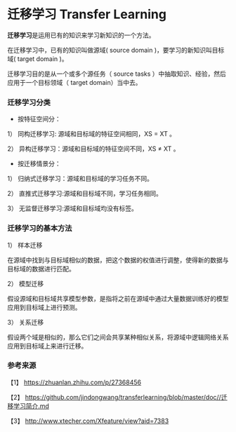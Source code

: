 # 迁移学习 Transfer Learning


**迁移学习**是运用已有的知识来学习新知识的一个方法。

在迁移学习中，已有的知识叫做源域( source domain )，要学习的新知识叫目标域( target domain )。

迁移学习目的是从一个或多个源任务（ source tasks ）中抽取知识、经验，然后应用于一个目标领域（ target domain）当中去。

### 迁移学习分类

- 按特征空间分：

1） 同构迁移学习: 源域和目标域的特征空间相同，XS = XT 。

2） 异构迁移学习：源域和目标域的特征空间不同，XS ≠ XT 。

- 按迁移情景分：


1） 归纳式迁移学习：源域和目标域的学习任务不同。

2） 直推式迁移学习:源域和目标域不同，学习任务相同。

3） 无监督迁移学习:源域和目标域均没有标签。

### 迁移学习的基本方法

1） 样本迁移

在源域中找到与目标域相似的数据，把这个数据的权值进行调整，使得新的数据与目标域的数据进行匹配。

2） 模型迁移

假设源域和目标域共享模型参数，是指将之前在源域中通过大量数据训练好的模型应用到目标域上进行预测。

3） 关系迁移

假设两个域是相似的，那么它们之间会共享某种相似关系，将源域中逻辑网络关系应用到目标域上来进行迁移。


### 参考来源

【1】  https://zhuanlan.zhihu.com/p/27368456

【2】  https://github.com/jindongwang/transferlearning/blob/master/doc//迁移学习简介.md

【3】  http://www.xtecher.com/Xfeature/view?aid=7383
